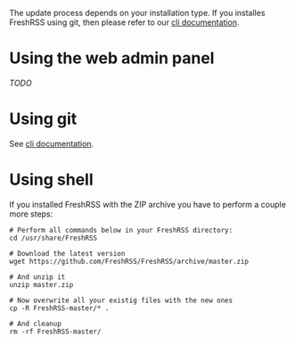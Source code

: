 The update process depends on your installation type. 
If you installes FreshRSS using git, then please refer to our [cli documentation](https://github.com/FreshRSS/FreshRSS/tree/dev/cli).

# Using the web admin panel

*TODO*

# Using git

See [cli documentation](https://github.com/FreshRSS/FreshRSS/tree/dev/cli#install-and-updates).

# Using shell

If you installed FreshRSS with the ZIP archive you have to perform a couple more steps:
```
# Perform all commands below in your FreshRSS directory:
cd /usr/share/FreshRSS

# Download the latest version
wget https://github.com/FreshRSS/FreshRSS/archive/master.zip

# And unzip it
unzip master.zip

# Now overwrite all your existig files with the new ones
cp -R FreshRSS-master/* .

# And cleanup
rm -rf FreshRSS-master/
```

